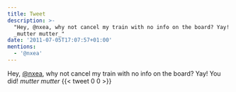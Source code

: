 ```yaml
---
title: Tweet
description: >-
  "Hey, @nxea, why not cancel my train with no info on the board? Yay! You did!
  _mutter mutter_"
date: '2011-07-05T17:07:57+01:00'
mentions:
  - '@nxea'
---
```

Hey, [@nxea](https://twitter.com/@nxea), why not cancel my train with no info on the board? Yay! You did! _mutter mutter_
      {{< tweet 0 0 >}}
    
